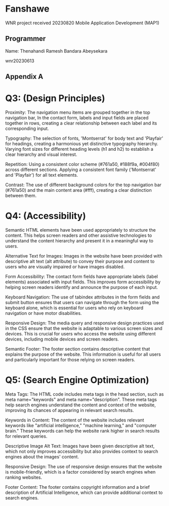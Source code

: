 # Fanshawe
WNR project received 20230820
Mobile Application Development (MAP1)

## Programmer

Name: Thenahandi Ramesh Bandara Abeysekara

wnr20230613

## Appendix A

# Q3: (Design Principles)

Proximity: The navigation menu items are grouped together in the top navigation bar, In the contact form, labels and input fields are placed together in rows, creating a clear relationship between each label and its corresponding input.

Typography: The selection of fonts, 'Montserrat' for body text and 'Playfair' for headings, creating a harmonious yet distinctive typography hierarchy. Varying font sizes for different heading levels (h1 and h2) to establish a clear hierarchy and visual interest.

Repetition: Using a consistent color scheme (#761a50, #188f9a, #004f80) across different sections. Applying a consistent font family ('Montserrat' and 'Playfair') for all text elements.

Contrast: The use of different background colors for the top navigation bar (#761a50) and the main content area (#fff), creating a clear distinction between them.

# Q4: (Accessibility)

Semantic HTML elements have been used appropriately to structure the content. This helps screen readers and other assistive technologies to understand the content hierarchy and present it in a meaningful way to users.

Alternative Text for Images: Images in the website have been provided with descriptive alt text (alt attribute) to convey their purpose and content to users who are visually impaired or have images disabled.

Form Accessibility: The contact form fields have appropriate labels (label elements) associated with input fields. This improves form accessibility by helping screen readers identify and announce the purpose of each input.

Keyboard Navigation: The use of tabindex attributes in the form fields and submit button ensures that users can navigate through the form using the keyboard alone, which is essential for users who rely on keyboard navigation or have motor disabilities.

Responsive Design: The media query and responsive design practices used in the CSS ensure that the website is adaptable to various screen sizes and devices. This is crucial for users who access the website using different devices, including mobile devices and screen readers.

Semantic Footer: The footer section contains descriptive content that explains the purpose of the website. This information is useful for all users and particularly important for those relying on screen readers.

# Q5: (Search Engine Optimization)

Meta Tags: The HTML code includes meta tags in the head section, such as meta name="keywords" and meta name="description". These meta tags help search engines understand the content and context of the website, improving its chances of appearing in relevant search results.

Keywords in Content: The content of the website includes relevant keywords like "artificial intelligence," "machine learning," and "computer brain." These keywords can help the website rank higher in search results for relevant queries.

Descriptive Image Alt Text: Images have been given descriptive alt text, which not only improves accessibility but also provides context to search engines about the images' content.

Responsive Design: The use of responsive design ensures that the website is mobile-friendly, which is a factor considered by search engines when ranking websites.

Footer Content: The footer contains copyright information and a brief description of Artificial Intelligence, which can provide additional context to search engines.
